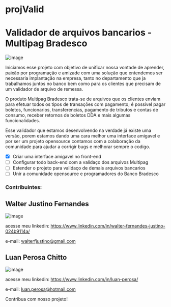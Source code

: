 # projValid
<h1>Validador de arquivos bancarios - Multipag Bradesco</h1>

![image](https://user-images.githubusercontent.com/50602816/65398303-c0201a00-dd8c-11e9-8479-03d3331da43f.png)

Iniciamos esse projeto com objetivo de unificar nossa vontade de aprender, paixão por programação e amizade com uma solução que entendemos ser necessaria implantação na empresa, tanto no departamento que ja trabalhamos juntos no banco bem como para os clientes que precisam de um validador de arquivo de remessa. 

O produto Multipag Bradesco trata-se de arquivos que os clientes enviam para efetuar todos os tipos de transações com pagamento; é possivel pagar boletos, funcionarios, transferencias, pagamento de tributos e contas de consumo, receber retornos de boletos DDA e mais algumas funcionalidades.

Esse validador que estamos desenvolvendo na verdade já existe uma versão, porem estamos dando uma cara melhor uma interface amigavel e por ser um projeto opensource contamos com a colaboração da comunidade para ajudar a corrigir bugs e melhorar sempre o codigo. 

- [x] Criar uma interface amigavel no front-end
- [ ] Configurar todo back-end com a validaço dos arquivos Multipag
- [ ] Estender o projeto para validaço de demais arquivos bancarios
- [ ] Unir a comunidade opensource e programadores do Banco Bradesco 

<h3>Contribuintes:<h3>

<h2>Walter Justino Fernandes</h2>

![image](https://user-images.githubusercontent.com/50602816/65398168-1e98c880-dd8c-11e9-9e7a-c696a313f029.png)

acesse meu linkedin: https://www.linkedin.com/in/walter-fernandes-justino-024b9114a/

e-mail: walterfjustino@gmail.com

<h2>Luan Perosa Chitto</h2>

![image](https://user-images.githubusercontent.com/50602816/65398219-59026580-dd8c-11e9-9597-394ddf1d6cce.png)

acesse meu linkedin: https://www.linkedin.com/in/luan-perosa/

e-mail: luan.perosa@hotmail.com

Contribua com nosso projeto! 

